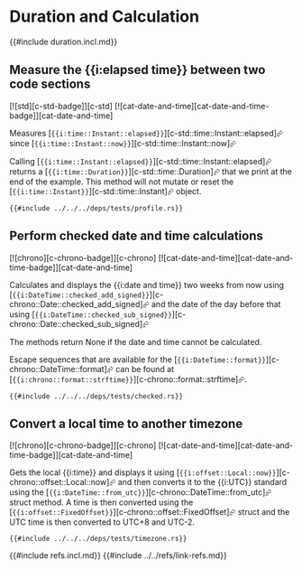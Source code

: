 # Duration and Calculation

{{#include duration.incl.md}}

## Measure the {{i:elapsed time}} between two code sections

[![std][c-std-badge]][c-std]  [![cat-date-and-time][cat-date-and-time-badge]][cat-date-and-time]

Measures [`{{i:time::Instant::elapsed}}`][c-std::time::Instant::elapsed]⮳ since [`{{i:time::Instant::now}}`][c-std::time::Instant::now]⮳

Calling [`{{i:time::Instant::elapsed}}`][c-std::time::Instant::elapsed]⮳ returns a [`{{i:time::Duration}}`][c-std::time::Duration]⮳ that we print at the end of the example. This method will not mutate or reset the [`{{i:time::Instant}}`][c-std::time::Instant]⮳ object.

```rust,editable
{{#include ../../../deps/tests/profile.rs}}
```

## Perform checked date and time calculations

[![chrono][c-chrono-badge]][c-chrono]  [![cat-date-and-time][cat-date-and-time-badge]][cat-date-and-time]

Calculates and displays the {{i:date and time}} two weeks from now using [`{{i:DateTime::checked_add_signed}}`][c-chrono::Date::checked_add_signed]⮳ and the date of the day before that using [`{{i:DateTime::checked_sub_signed}}`][c-chrono::Date::checked_sub_signed]⮳

The methods return None if the date and time cannot be calculated.

Escape sequences that are available for the
[`{{i:DateTime::format}}`][c-chrono::DateTime::format]⮳ can be found at [`{{i:chrono::format::strftime}}`][c-chrono::format::strftime]⮳.

```rust,editable
{{#include ../../../deps/tests/checked.rs}}
```

## Convert a local time to another timezone

[![chrono][c-chrono-badge]][c-chrono]  [![cat-date-and-time][cat-date-and-time-badge]][cat-date-and-time]

Gets the local {{i:time}} and displays it using [`{{i:offset::Local::now}}`][c-chrono::offset::Local::now]⮳ and then converts it to the {{i:UTC}} standard using the [`{{i:DateTime::from_utc}}`][c-chrono::DateTime::from_utc]⮳ struct method. A time is then converted using the [`{{i:offset::FixedOffset}}`][c-chrono::offset::FixedOffset]⮳ struct and the UTC time is then converted to UTC+8 and UTC-2.

```rust,editable
{{#include ../../../deps/tests/timezone.rs}}
```

{{#include refs.incl.md}}
{{#include ../../refs/link-refs.md}}
